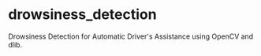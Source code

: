 # drowsiness_detection
Drowsiness Detection for Automatic Driver's Assistance using OpenCV and dlib.
